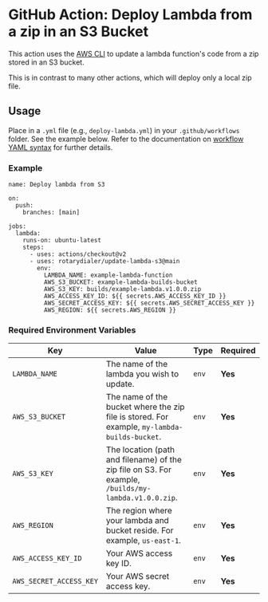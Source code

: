 # GitHub Action: Deploy Lambda from a zip in an S3 Bucket

This action uses the [AWS CLI](https://docs.aws.amazon.com/cli/index.html) to update a lambda function's code from a zip stored in an S3 bucket.

This is in contrast to many other actions, which will deploy only a local zip file.

## Usage

Place in a `.yml` file (e.g., `deploy-lambda.yml`) in your `.github/workflows` folder. See the example below. Refer to the documentation on [workflow YAML syntax](https://help.github.com/en/articles/workflow-syntax-for-github-actions) for further details.

### Example

```
name: Deploy lambda from S3

on:
  push:
    branches: [main]

jobs:
  lambda:
    runs-on: ubuntu-latest
    steps:
      - uses: actions/checkout@v2
      - uses: rotarydialer/update-lambda-s3@main
        env:
          LAMBDA_NAME: example-lambda-function
          AWS_S3_BUCKET: example-lambda-builds-bucket
          AWS_S3_KEY: builds/example-lambda.v1.0.0.zip
          AWS_ACCESS_KEY_ID: ${{ secrets.AWS_ACCESS_KEY_ID }}
          AWS_SECRET_ACCESS_KEY: ${{ secrets.AWS_SECRET_ACCESS_KEY }}
          AWS_REGION: ${{ secrets.AWS_REGION }}
```

### Required Environment Variables

| Key | Value | Type | Required |
| ------------- | ------------- | ------------- | ------------- |
| `LAMBDA_NAME` | The name of the lambda you wish to update. | `env` | **Yes** |
| `AWS_S3_BUCKET` | The name of the bucket where the zip file is stored. For example, `my-lambda-builds-bucket`. | `env` | **Yes** |
| `AWS_S3_KEY` | The location (path and filename) of the zip file on S3. For example, `/builds/my-lambda.v1.0.0.zip`. | `env` | **Yes** |
| `AWS_REGION` | The region where your lambda and bucket reside. For example, `us-east-1`. | `env` | **Yes** |
| `AWS_ACCESS_KEY_ID` | Your AWS access key ID. | `env` | **Yes** |
| `AWS_SECRET_ACCESS_KEY` | Your AWS secret access key. | `env` | **Yes** |
